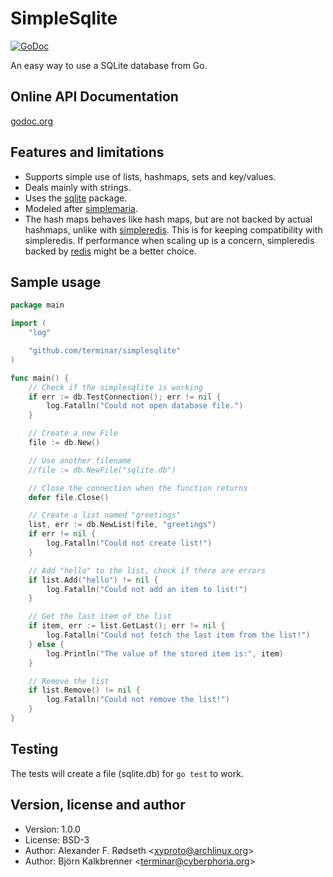 SimpleSqlite
============

[![GoDoc](https://godoc.org/github.com/terminar/simplesqlite?status.svg)](http://godoc.org/github.com/terminar/simplesqlite)

An easy way to use a SQLite database from Go.

Online API Documentation
------------------------

[godoc.org](http://godoc.org/github.com/xyproto/simplesqlite)


Features and limitations
------------------------

* Supports simple use of lists, hashmaps, sets and key/values.
* Deals mainly with strings.
* Uses the [sqlite](https://github.com/mattn/go-sqlite3) package.
* Modeled after [simplemaria](https://github.com/xyproto/simplemaria).
* The hash maps behaves like hash maps, but are not backed by actual hashmaps, unlike with [simpleredis](https://github.com/xyproto/simpleredis). This is for keeping compatibility with simpleredis. If performance when scaling up is a concern, simpleredis backed by [redis](https://redis.io) might be a better choice.


Sample usage
------------

~~~go
package main

import (
    "log"

    "github.com/terminar/simplesqlite"
)

func main() {
    // Check if the simplesqlite is working
    if err := db.TestConnection(); err != nil {
        log.Fatalln("Could not open database file.")
    }

    // Create a new File
    file := db.New()

    // Use another filename
    //file := db.NewFile("sqlite.db")

    // Close the connection when the function returns
    defer file.Close()

    // Create a list named "greetings"
    list, err := db.NewList(file, "greetings")
    if err != nil {
        log.Fatalln("Could not create list!")
    }

    // Add "hello" to the list, check if there are errors
    if list.Add("hello") != nil {
        log.Fatalln("Could not add an item to list!")
    }

    // Get the last item of the list
    if item, err := list.GetLast(); err != nil {
        log.Fatalln("Could not fetch the last item from the list!")
    } else {
        log.Println("The value of the stored item is:", item)
    }

    // Remove the list
    if list.Remove() != nil {
        log.Fatalln("Could not remove the list!")
    }
}
~~~

Testing
-------

The tests will create a file (sqlite.db) for `go test` to work.

Version, license and author
---------------------------

* Version: 1.0.0
* License: BSD-3
* Author: Alexander F. Rødseth &lt;xyproto@archlinux.org&gt;
* Author: Björn Kalkbrenner &lt;terminar@cyberphoria.org&gt;

